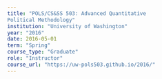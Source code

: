 ```yaml
---
title: "POLS/CS&SS 503: Advanced Quantitative
Political Methodology"
institution: "University of Washington"
year: "2016"
date: 2016-05-01
term: "Spring"
course_type: "Graduate"
role: "Instructor"
course_url: "https://uw-pols503.github.io/2016/"
---
```

